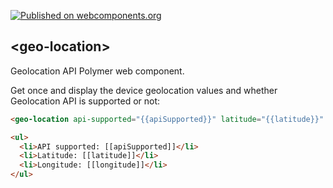 [![Published on webcomponents.org](https://img.shields.io/badge/webcomponents.org-published-blue.svg)](https://www.webcomponents.org/element/ebidel/geo-location)

## \<geo-location\>

Geolocation API Polymer web component.

Get once and display the device geolocation values and whether Geolocation API is supported or not:
<!---
```
<custom-element-demo>
  <template>
    <script src="../webcomponentsjs/webcomponents-lite.js"></script>
    <link rel="import" href="geo-location.html">
    <div>
      <dom-bind>
        <template is="dom-bind">
          <next-code-block></next-code-block>
        </template>
      </dom-bind>
    </div>
  </template>
</custom-element-demo>
```
-->
```html
<geo-location api-supported="{{apiSupported}}" latitude="{{latitude}}" longitude="{{longitude}}"></geo-location>

<ul>
  <li>API supported: [[apiSupported]]</li>
  <li>Latitude: [[latitude]]</li>
  <li>Longitude: [[longitude]]</li>
</ul>
```

